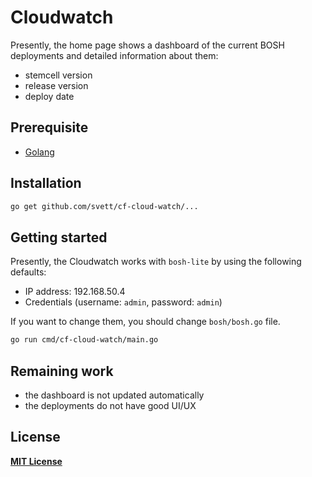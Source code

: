 # Cloudwatch

Presently, the home page shows a dashboard of the current BOSH deployments and detailed
information about them:

- stemcell version
- release version
- deploy date

## Prerequisite

- [Golang](http://golang.org/)

## Installation

```sh
go get github.com/svett/cf-cloud-watch/...
```

## Getting started

Presently, the Cloudwatch works with `bosh-lite` by using the following defaults:

- IP address: 192.168.50.4
- Credentials (username: `admin`, password: `admin`)

If you want to change them, you should change `bosh/bosh.go` file.

```sh
go run cmd/cf-cloud-watch/main.go
```

## Remaining work

- the dashboard is not updated automatically
- the deployments do not have good UI/UX

## License

**[MIT License](https://github.com/svett/cf-cloud-watch/blob/master/LICENSE)**




